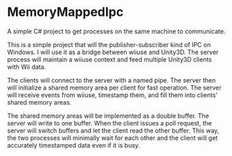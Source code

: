 # MemoryMappedIpc
A simple C# project to get processes on the same machine to communicate.

This is a simple project that will the publisher-subscriber kind of IPC on Windows. I will use it as a bridge between wiiuse and Unity3D. The server process will maintain a wiiuse context and feed multiple Unity3D clients with Wii data. 

The clients will connect to the server with a named pipe. The server then will initialize a shared memory area per client for fast operation. The server will receive events from wiiuse, timestamp them, and fill them into clients' shared memory areas. 

The shared memory areas will be implemented as a double buffer. The server will write to one buffer. When the client issues a poll request, the server will switch buffers and let the client read the other buffer. This way, the two processes will minimally wait for each other and the client will get accurately timestamped data even if it is busy. 
